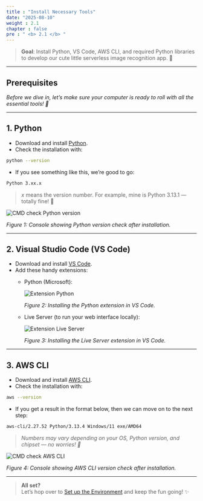 ```yaml
---
title : "Install Necessary Tools"
date: "2025-08-10" 
weight : 2.1
chapter : false
pre : " <b> 2.1 </b> "
---
```


> **Goal**: Install Python, VS Code, AWS CLI, and required Python libraries to develop our cute little serverless image recognition app. 🐣

---

## Prerequisites

*Before we dive in, let’s make sure your computer is ready to roll with all the essential tools! 🚀*

---

## 1. Python

- Download and install [Python](https://www.python.org/downloads/).  
- Check the installation with:
```bash
python --version 
```
- If you see something like this, we’re good to go: 
```bash
Python 3.xx.x
```
> *x* means the version number. For example, mine is Python 3.13.1 — totally fine! 💖

![CMD check Python version](/Workshop/images/2.prerequisite/2.1.install-necessary-tool/install-necessary-tool-1.png)

*Figure 1: Console showing Python version check after installation.*

---

## 2. Visual Studio Code (VS Code)

- Download and install [VS Code](https://code.visualstudio.com/download).
- Add these handy extensions:
    - Python (Microsoft):

        ![Extension Python](/Workshop/images/2.prerequisite/2.1.install-necessary-tool/install-necessary-tool-2.png)

        *Figure 2: Installing the Python extension in VS Code.*

    - Live Server (to run your web interface locally):

        ![Extension Live Server](/Workshop/images/2.prerequisite/install-necessary-tool-3.png)

        *Figure 3: Installing the Live Server extension in VS Code.*

---

## 3. AWS CLI

- Download and install [AWS CLI](https://docs.aws.amazon.com/cli/latest/userguide/getting-started-install.html).
- Check the installation with:
```bash
aws --version 
```
- If you get a result in the format below, then we can move on to the next step: 
```bash
aws-cli/2.27.52 Python/3.13.4 Windows/11 exe/AMD64
```
> *Numbers may vary depending on your OS, Python version, and chipset — no worries! 💪*

![CMD check AWS CLI](/Workshop/images/2.prerequisite/2.1.install-necessary-tool/install-necessary-tool-4.png)

*Figure 4: Console showing AWS CLI version check after installation.*

---

> **All set?**  
> Let’s hop over to [Set up the Environment](/2-preparation-steps/2.2-set-up-environment/) and keep the fun going! ✨